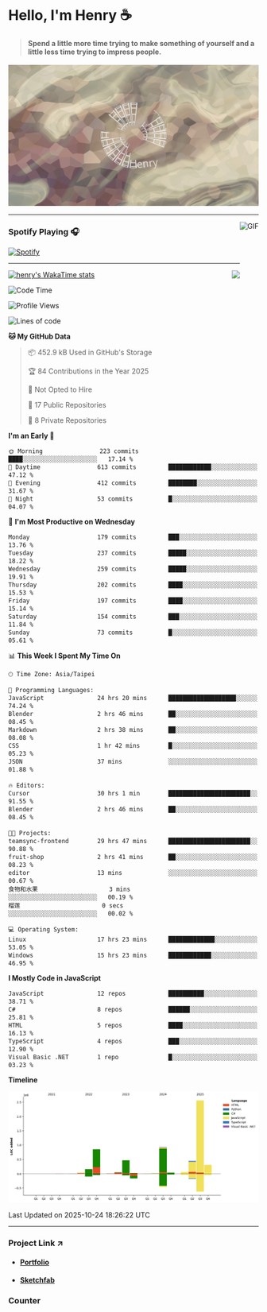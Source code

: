 # Hello, I'm Henry :coffee:

> #### Spend a little more time trying to make something of yourself and a little less time trying to impress people.
 
![](./images/cover.jpg)

---

<img align="right" alt="GIF" height="170px" src="https://media.giphy.com/media/J5B1Y8QZnzXXbLQIBu/giphy.gif" />

### Spotify Playing 🎧

[![Spotify](https://spotify-recently-played-beta.vercel.app/api/spotify)](https://open.spotify.com/user/31uznrpamxhroyd2bt7xchxgnhce)

---

<img align="right" src="https://github-readme-stats.vercel.app/api/top-langs/?username=henry5720&theme=tokyonight&hide_title=false" />

[![henry's WakaTime stats](https://github-readme-stats.vercel.app/api/wakatime?username=@henry5720&layout=compact)](https://github.com/anuraghazra/github-readme-stats)

<!--START_SECTION:waka-->
![Code Time](http://img.shields.io/badge/Code%20Time-633%20hrs%2021%20mins-blue)

![Profile Views](http://img.shields.io/badge/Profile%20Views-5-blue)

![Lines of code](https://img.shields.io/badge/From%20Hello%20World%20I%27ve%20Written-5.9%20million%20lines%20of%20code-blue)

**🐱 My GitHub Data** 

> 📦 452.9 kB Used in GitHub's Storage 
 > 
> 🏆 84 Contributions in the Year 2025
 > 
> 🚫 Not Opted to Hire
 > 
> 📜 17 Public Repositories 
 > 
> 🔑 8 Private Repositories 
 > 
**I'm an Early 🐤** 

```text
🌞 Morning                223 commits         ████░░░░░░░░░░░░░░░░░░░░░   17.14 % 
🌆 Daytime                613 commits         ████████████░░░░░░░░░░░░░   47.12 % 
🌃 Evening                412 commits         ████████░░░░░░░░░░░░░░░░░   31.67 % 
🌙 Night                  53 commits          █░░░░░░░░░░░░░░░░░░░░░░░░   04.07 % 
```
📅 **I'm Most Productive on Wednesday** 

```text
Monday                   179 commits         ███░░░░░░░░░░░░░░░░░░░░░░   13.76 % 
Tuesday                  237 commits         █████░░░░░░░░░░░░░░░░░░░░   18.22 % 
Wednesday                259 commits         █████░░░░░░░░░░░░░░░░░░░░   19.91 % 
Thursday                 202 commits         ████░░░░░░░░░░░░░░░░░░░░░   15.53 % 
Friday                   197 commits         ████░░░░░░░░░░░░░░░░░░░░░   15.14 % 
Saturday                 154 commits         ███░░░░░░░░░░░░░░░░░░░░░░   11.84 % 
Sunday                   73 commits          █░░░░░░░░░░░░░░░░░░░░░░░░   05.61 % 
```


📊 **This Week I Spent My Time On** 

```text
🕑︎ Time Zone: Asia/Taipei

💬 Programming Languages: 
JavaScript               24 hrs 20 mins      ███████████████████░░░░░░   74.24 % 
Blender                  2 hrs 46 mins       ██░░░░░░░░░░░░░░░░░░░░░░░   08.45 % 
Markdown                 2 hrs 38 mins       ██░░░░░░░░░░░░░░░░░░░░░░░   08.08 % 
CSS                      1 hr 42 mins        █░░░░░░░░░░░░░░░░░░░░░░░░   05.23 % 
JSON                     37 mins             ░░░░░░░░░░░░░░░░░░░░░░░░░   01.88 % 

🔥 Editors: 
Cursor                   30 hrs 1 min        ███████████████████████░░   91.55 % 
Blender                  2 hrs 46 mins       ██░░░░░░░░░░░░░░░░░░░░░░░   08.45 % 

🐱‍💻 Projects: 
teamsync-frontend        29 hrs 47 mins      ███████████████████████░░   90.88 % 
fruit-shop               2 hrs 41 mins       ██░░░░░░░░░░░░░░░░░░░░░░░   08.23 % 
editor                   13 mins             ░░░░░░░░░░░░░░░░░░░░░░░░░   00.67 % 
食物和水果                    3 mins              ░░░░░░░░░░░░░░░░░░░░░░░░░   00.19 % 
榴莲                       0 secs              ░░░░░░░░░░░░░░░░░░░░░░░░░   00.02 % 

💻 Operating System: 
Linux                    17 hrs 23 mins      █████████████░░░░░░░░░░░░   53.05 % 
Windows                  15 hrs 23 mins      ████████████░░░░░░░░░░░░░   46.95 % 
```

**I Mostly Code in JavaScript** 

```text
JavaScript               12 repos            ██████████░░░░░░░░░░░░░░░   38.71 % 
C#                       8 repos             ██████░░░░░░░░░░░░░░░░░░░   25.81 % 
HTML                     5 repos             ████░░░░░░░░░░░░░░░░░░░░░   16.13 % 
TypeScript               4 repos             ███░░░░░░░░░░░░░░░░░░░░░░   12.90 % 
Visual Basic .NET        1 repo              █░░░░░░░░░░░░░░░░░░░░░░░░   03.23 % 
```



**Timeline**

![Lines of Code chart](https://raw.githubusercontent.com/henry5720/henry5720/main/assets/bar_graph.png)


 Last Updated on 2025-10-24 18:26:22 UTC
<!--END_SECTION:waka-->

---

### Project Link ↗️

- #### [Portfolio](https://drive.google.com/file/d/1kb96bzn4Bhdb4pImsUvKz9Oi9cx455D2/view?usp=drivesdk)
- #### [Sketchfab](https://sketchfab.com/henry4294967296/models)

### Counter
![[](https://count.getloli.com/@test?name=test&theme=random&padding=7&offset=0&align=top&scale=1&pixelated=1&darkmode=auto)](https://count.getloli.com/@henry5720?name=henry5720&theme=random&padding=7&offset=0&align=top&scale=1&pixelated=1&darkmode=1)
